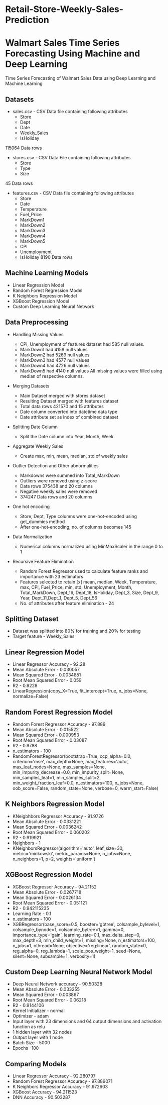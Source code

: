 # Retail-Store-Weekly-Sales-Prediction

# Walmart Sales Time Series Forecasting Using Machine and Deep Learning

Time Series Forecasting of Walmart Sales Data using Deep Learning and Machine Learning

## Datasets
- sales.csv - CSV Data file containing following attributes
    * Store
    * Dept
    * Date
    * Weekly_Sales
    * IsHoliday

115064 Data rows

- stores.csv - CSV Data File containing following attributes
    * Store
    * Type
    * Size

45 Data rows

- features.csv - CSV Data file containing following attributes    
     * Store
     * Date
     * Temperature
     * Fuel_Price
     * MarkDown1
     * MarkDown2
     * MarkDown3
     * MarkDown4
     * MarkDown5
     * CPI
     * Unemployment
     * IsHoliday
8190 Data rows

## Machine Learning Models
- Linear Regression Model
- Random Forest Regression Model
- K Neighbors Regression Model
- XGBoost Regression Model
- Custom Deep Learning Neural Network

## Data Preprocessing
- Handling Missing Values
     * CPI, Unemployment of features dataset had 585 null values.
     * MarkDown1 had 4158 null values
     * MarkDown2 had 5269 null values
     * MarkDown3 had 4577 null values
     * MarkDown4 had 4726 null values
     * MarkDown5 had 4140 null values All missing values were filled using median of 
       respective columns.

- Merging Datasets
    * Main Dataset merged with stores dataset
    * Resulting Dataset merged with features dataset
    * Total data rows 421570 and 15 attributes
    * Date column converted into datetime data type
    * Date attribute set as index of combined dataset

- Splitting Date Column
    * Split the Date column into Year, Month, Week

- Aggregate Weekly Sales
     * Create max, min, mean, median, std of weekly sales

- Outlier Detection and Other abnormalities
     * Markdowns were summed into Total_MarkDown
     * Outliers were removed using z-score
     * Data rows 375438 and 20 columns
     * Negative weekly sales were removed
     * 374247 Data rows and 20 columns

- One hot encoding
     * Store, Dept, Type columns were one-hot-encoded using get_dummies method
     * After one-hot-encoding, no. of columns becomes 145

- Data Normalization
     * Numerical columns normalized using MinMaxScaler in the range 0 to 1

- Recursive Feature Elimination
     * Random Forest Regressor used to calculate feature ranks and importance with 23 
       estimators
     * Features selected to retain
        [x] mean, median, Week, Temperature, max, CPI, Fuel_Price, min, std, Unemployment, 
            Month, Total_MarkDown, Dept_16, Dept_18, IsHoliday, Dept_3, Size, Dept_9, Year, 
            Dept_11,Dept_1, Dept_5, Dept_56
     * No. of attributes after feature elimination - 24

## Splitting Dataset
- Dataset was splitted into 80% for training and 20% for testing
- Target feature - Weekly_Sales

## Linear Regression Model
- Linear Regressor Accuracy - 92.28
- Mean Absolute Error - 0.030057
- Mean Squared Error - 0.0034851
- Root Mean Squared Error - 0.059
- R2 - 0.9228
- LinearRegression(copy_X=True, fit_intercept=True, n_jobs=None, normalize=False)

## Random Forest Regression Model
- Random Forest Regressor Accuracy - 97.889
- Mean Absolute Error - 0.015522
- Mean Squared Error - 0.000953
- Root Mean Squared Error - 0.03087
- R2 - 0.9788
- n_estimators - 100
- RandomForestRegressor(bootstrap=True, ccp_alpha=0.0, criterion='mse', max_depth=None, max_features='auto', max_leaf_nodes=None, max_samples=None, min_impurity_decrease=0.0, min_impurity_split=None, min_samples_leaf=1, min_samples_split=2, min_weight_fraction_leaf=0.0, n_estimators=100, n_jobs=None, oob_score=False, random_state=None, verbose=0, warm_start=False)

## K Neighbors Regression Model
- KNeigbhbors Regressor Accuracy - 91.9726
- Mean Absolute Error - 0.0331221
- Mean Squared Error - 0.0036242
- Root Mean Squared Error - 0.060202
- R2 - 0.919921
- Neighbors - 1
- KNeighborsRegressor(algorithm='auto', leaf_size=30, metric='minkowski', metric_params=None, n_jobs=None, n_neighbors=1, p=2, weights='uniform')

## XGBoost Regression Model
- XGBoost Regressor Accuracy - 94.21152
- Mean Absolute Error - 0.0267718
- Mean Squared Error - 0.0026134
- Root Mean Squared Error - 0.051121
- R2 - 0.942115235
- Learning Rate - 0.1
- n_estimators - 100
- XGBRegressor(base_score=0.5, booster='gbtree', colsample_bylevel=1, colsample_bynode=1, colsample_bytree=1, gamma=0, importance_type='gain', learning_rate=0.1, max_delta_step=0, max_depth=3, min_child_weight=1, missing=None, n_estimators=100, n_jobs=1, nthread=None, objective='reg:linear', random_state=0, reg_alpha=0, reg_lambda=1, scale_pos_weight=1, seed=None, silent=None, subsample=1, verbosity=1)

## Custom Deep Learning Neural Network Model
- Deep Neural Network accuracy - 90.50328
- Mean Absolute Error - 0.033255
- Mean Squared Error - 0.003867
- Root Mean Squared Error - 0.06218
- R2 - 0.9144106
- Kernel Initializer - normal
- Optimizer - adam
- Input layer with 23 dimensions and 64 output dimensions and activation function as relu
- 1 hidden layer with 32 nodes
- Output layer with 1 node
- Batch Size - 5000
- Epochs -100

## Comparing Models
- Linear Regressor Accuracy - 92.280797
- Random Forest Regressor Accuracy - 97.889071
- K Neighbors Regressor Accuracy - 91.972603
- XGBoost Accuracy - 94.211523
- DNN Accuracy - 90.503287














    






      











